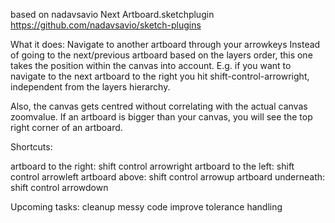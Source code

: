based on nadavsavio Next Artboard.sketchplugin
https://github.com/nadavsavio/sketch-plugins

What it does:
Navigate to another artboard through your arrowkeys
Instead of going to the next/previous artboard based on the layers order, this one takes the position within the canvas into account.
E.g. if you want to navigate to the next artboard to the right you hit 
shift-control-arrowright, independent from the layers hierarchy. 

Also, the canvas gets centred without correlating with the actual canvas zoomvalue.
If an artboard is bigger than your canvas, you will see the top right corner of an artboard.

Shortcuts:

artboard to the right: shift control arrowright
artboard to the left: shift control arrowleft
artboard above: shift control arrowup
artboard underneath: shift control arrowdown

Upcoming tasks:
cleanup messy code
improve tolerance handling

